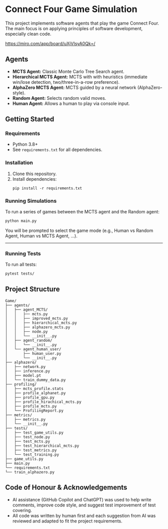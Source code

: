 # Connect Four Game Simulation

This project implements software agents that play the game Connect Four.  
The main focus is on applying principles of software development, especially clean code.

https://miro.com/app/board/uXjVIsyA0Qk=/


## Agents

- **MCTS Agent:** Classic Monte Carlo Tree Search agent.
- **Hierarchical MCTS Agent:** MCTS with with heuristics (immediate win/lose detection, two/three-in-a-row preference).
- **AlphaZero MCTS Agent:** MCTS guided by a neural network (AlphaZero-style).
- **Random Agent:** Selects random valid moves.
- **Human Agent:** Allows a human to play via console input.

## Getting Started

### Requirements

- Python 3.8+
- See `requirements.txt` for all dependencies.

### Installation

1. Clone this repository.
2. Install dependencies:
   ```
   pip install -r requirements.txt
   ```

### Running Simulations

To run a series of games between the MCTS agent and the Random agent:

```bash
python main.py
```

You will be prompted to select the game mode (e.g., Human vs Random Agent, Human vs MCTS Agent, ...).

--- 

### Running Tests

To run all tests:

```bash
pytest tests/
```

## Project Structure

```
Game/
├── agents/
│   ├── agent_MCTS/
│   │   ├── mcts.py
│   │   ├── improved_mcts.py
│   │   ├── hierarchical_mcts.py
│   │   ├── alphazero_mcts.py
│   │   ├── node.py
│   │   └── __init__.py
│   ├── agent_random/
│   │   └── __init__.py
│   └── agent_human_user/
│       ├── human_user.py
│       └── __init__.py
├── alphazero/
│   ├── network.py
│   ├── inference.py 
│   ├── model.pt
│   └── train_dummy_data.py
├── profiling/
│   ├── mcts_profile.stats 
│   ├── profile_alphanet.py
│   ├── profile_gpu.py
│   ├── profile_hirachical_mcts.py
│   ├── profile_mcts.py
│   └── ProfilingReport.py
├── metrics/
│   ├── metrics.py
│   └── __init__.py
├── tests/
│   ├── test_game_utils.py
│   ├── test_node.py
│   ├── test_mcts.py
│   ├── test_hierarchical_mcts.py
│   ├── test_metrics.py
│   └── test_training.py
├── game_utils.py
├── main.py
└── requirements.txt
└── train_alphazero.py
```

## Code of Honour & Acknowledgements
- AI assistance (GitHub Copilot and ChatGPT) was used to help write comments, improve code style, and suggest test improvement of test covering.
- All code was written by human first and each suggestion from AI was reviewed and adapted to fit the project requirements.

